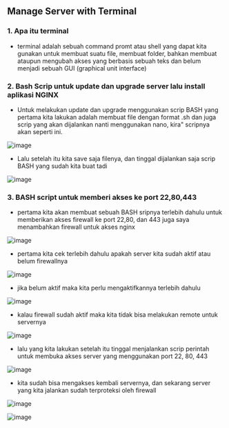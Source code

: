 ## Manage Server with Terminal

### 1. Apa itu terminal
- terminal adalah sebuah command promt atau shell yang dapat kita gunakan untuk membuat suatu file, membuat folder, bahkan membuat ataupun mengubah akses yang             berbasis sebuah teks dan belum menjadi sebuah GUI (graphical unit interface)

### 2. Bash Scrip untuk update dan upgrade server lalu install aplikasi NGINX
- Untuk melakukan update dan upgrade menggunakan scrip BASH yang pertama kita lakukan adalah membuat file dengan format .sh dan juga scrip yang akan dijalankan nanti menggunakan nano, kira" scripnya akan seperti ini.

![image](https://user-images.githubusercontent.com/68781074/212644624-9498617e-c587-45da-957f-95f2b1a0be66.png)

- Lalu setelah itu kita save saja filenya, dan tinggal dijalankan saja scrip BASH yang sudah kita buat tadi

![image](https://user-images.githubusercontent.com/68781074/212644753-ef3c42b3-55b2-433a-bc1b-9847dac691ac.png)

### 3.  BASH script untuk memberi akses ke port 22,80,443
- pertama kita akan membuat sebuah BASH sripnya terlebih dahulu untuk memberikan akses firewall ke port 22,80, dan 443 juga saya menambahkan firewall untuk akses nginx

![image](https://user-images.githubusercontent.com/68781074/212647194-02de8260-562d-429f-a76f-dff6d93370ee.png)

- pertama kita cek terlebih dahulu apakah server kita sudah aktif atau belum firewallnya

![image](https://user-images.githubusercontent.com/68781074/212645503-21aaab4c-07ad-46fc-8d87-776d0350aa3b.png)

- jika belum aktif maka kita perlu mengaktifkannya terlebih dahulu

![image](https://user-images.githubusercontent.com/68781074/212647785-98017f5d-81be-4c2d-ad2f-4901a08769c5.png)

- kalau firewall sudah aktif maka kita tidak bisa melakukan remote untuk servernya

![image](https://user-images.githubusercontent.com/68781074/212647713-7ad58506-5912-4510-8e8b-36b8528fe38b.png)

- lalu yang kita lakukan setelah itu tinggal menjalankan scrip perintah untuk membuka akses server yang menggunakan port 22, 80, 443

![image](https://user-images.githubusercontent.com/68781074/212648047-7691c002-21e4-4153-9168-4015129aeb10.png)

- kita sudah bisa mengakses kembali servernya, dan sekarang server yang kita jalankan sudah terproteksi oleh firewall

![image](https://user-images.githubusercontent.com/68781074/212648302-5527fe7f-6c1d-47df-bf16-cd1a0ae10a74.png)

![image](https://user-images.githubusercontent.com/68781074/212648550-4f37dd89-bfc1-4300-8656-0725ac75ec84.png)
